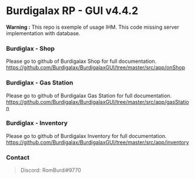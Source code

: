 # Burdigalax RP - GUI v4.4.2

**Warning :** This repo is exemple of usage IHM. This code missing server implementation with database.

### Burdiglax - Shop 

Please go to github of Burdigalax Shop for full documentation. 
https://github.com/Burdigalax/BurdigalaxGUI/tree/master/src/app/onShop

### Burdiglax - Gas Station 

Please go to github of Burdigalax Gas Station for full documentation. 
https://github.com/Burdigalax/BurdigalaxGUI/tree/master/src/app/gasStation

### Burdiglax - Inventory

Please go to github of Burdigalax Inventory for full documentation. 
https://github.com/Burdigalax/BurdigalaxGUI/tree/master/src/app/inventory

### Contact
> Discord: RomBurdi#9770